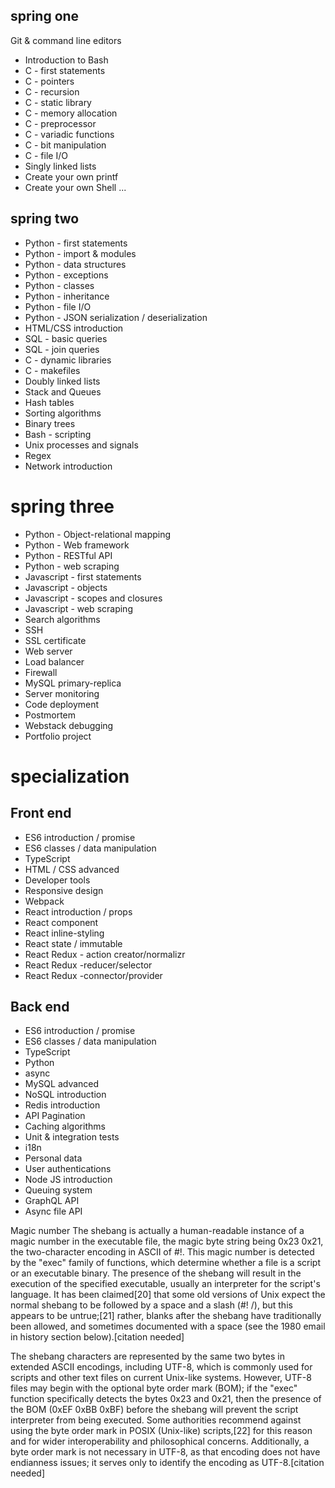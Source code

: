 ## spring one
Git & command line editors
- Introduction to Bash
- C - first statements
- C - pointers
- C - recursion
- C - static library
- C - memory allocation
- C - preprocessor
- C - variadic functions
- C - bit manipulation
- C - file I/O
- Singly linked lists
- Create your own printf
- Create your own Shell
... 

## spring two
- Python - first statements
- Python - import & modules
- Python - data structures
- Python - exceptions
- Python - classes
- Python - inheritance
- Python - file I/O
- Python - JSON serialization / deserialization
- HTML/CSS introduction
- SQL - basic queries
- SQL - join queries
- C - dynamic libraries
- C - makefiles
- Doubly linked lists
- Stack and Queues
- Hash tables
- Sorting algorithms
- Binary trees
- Bash - scripting
- Unix processes and signals
- Regex
- Network introduction
# spring three
- Python - Object-relational mapping
- Python - Web framework
- Python - RESTful API
- Python - web scraping
- Javascript - first statements
- Javascript - objects
- Javascript - scopes and closures
- Javascript - web scraping
- Search algorithms
- SSH
- SSL certificate
- Web server
- Load balancer
- Firewall
- MySQL primary-replica
- Server monitoring
- Code deployment
- Postmortem
- Webstack debugging
- Portfolio project
# specialization 
## Front end 
- ES6 introduction / promise
- ES6 classes / data manipulation
- TypeScript
- HTML / CSS advanced
- Developer tools
- Responsive design
- Webpack
- React introduction / props
- React component
- React inline-styling
- React state / immutable
- React Redux - action creator/normalizr
- React Redux -reducer/selector
- React Redux -connector/provider
## Back end 
- ES6 introduction / promise
- ES6 classes / data manipulation
- TypeScript
- Python
- async
- MySQL advanced
- NoSQL introduction
- Redis introduction
- API Pagination
- Caching algorithms
- Unit & integration tests
- i18n
- Personal data
- User authentications
- Node JS introduction
- Queuing system
- GraphQL API
- Async file API

Magic number
The shebang is actually a human-readable instance of a magic number in the executable file, the magic byte string being 0x23 0x21, the two-character encoding in ASCII of #!. This magic number is detected by the "exec" family of functions, which determine whether a file is a script or an executable binary. The presence of the shebang will result in the execution of the specified executable, usually an interpreter for the script's language. It has been claimed[20] that some old versions of Unix expect the normal shebang to be followed by a space and a slash (#! /), but this appears to be untrue;[21] rather, blanks after the shebang have traditionally been allowed, and sometimes documented with a space (see the 1980 email in history section below).[citation needed]

The shebang characters are represented by the same two bytes in extended ASCII encodings, including UTF-8, which is commonly used for scripts and other text files on current Unix-like systems. However, UTF-8 files may begin with the optional byte order mark (BOM); if the "exec" function specifically detects the bytes 0x23 and 0x21, then the presence of the BOM (0xEF 0xBB 0xBF) before the shebang will prevent the script interpreter from being executed. Some authorities recommend against using the byte order mark in POSIX (Unix-like) scripts,[22] for this reason and for wider interoperability and philosophical concerns. Additionally, a byte order mark is not necessary in UTF-8, as that encoding does not have endianness issues; it serves only to identify the encoding as UTF-8.[citation needed]